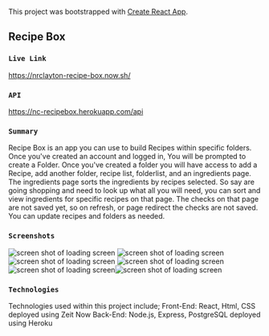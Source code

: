 This project was bootstrapped with [Create React App](https://github.com/facebook/create-react-app).

## Recipe Box
### `Live Link`
https://nrclayton-recipe-box.now.sh/
### `API`
https://nc-recipebox.herokuapp.com/api
### `Summary`
Recipe Box is an app you can use to build Recipes within specific folders. Once you've created an account and logged in, You will be prompted to create a Folder. Once you've created a folder you will have access to add a Recipe, add another folder, recipe list, folderlist, and an ingredients page. 
The ingredients page sorts the ingredients by recipes selected. So say are going shopping and need to look up what all you will need, you can sort and view ingredients for specific recipes on that page. The checks on that page are not saved yet, so on refresh, or page redirect the checks are not saved.
You can update recipes and folders as needed. 
### `Screenshots`
![screen shot of loading screen](https://nclayt0n.github.io/recipe-box/src/images/landingscreen.png "App Landing Page")
![screen shot of loading screen](https://nclayt0n.github.io/recipe-box/src/images/laptopHome.png "App Home Page")
![screen shot of loading screen](https://nclayt0n.github.io/recipe-box/src/images/folderList.png "App Folder List Page")
![screen shot of loading screen](https://nclayt0n.github.io/recipe-box/src/images/ingredients.png "App Ingredients Page")
![screen shot of loading screen](https://nclayt0n.github.io/recipe-box/src/images/RecipeList.png "App Recipe List Page")![screen shot of loading screen](https://nclayt0n.github.io/recipe-box/src/images/recipe.png "App Recipe Page")
### `Technologies`
Technologies used within this project include;
Front-End: React, Html, CSS
deployed using Zeit Now
Back-End: Node.js, Express, PostgreSQL
deployed using Heroku
